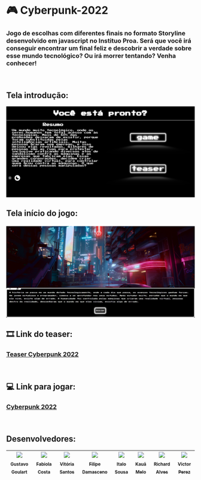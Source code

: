 # 🎮 Cyberpunk-2022
<h3>Jogo de escolhas com diferentes finais no formato Storyline desenvolvido em javascript no Instituo Proa. Será que você irá conseguir encontrar um final feliz e descobrir a verdade sobre esse mundo tecnológico? Ou irá morrer tentando? Venha conhecer!</h3>

<br>

## Tela introdução:

<img align='center' src='imgs/inicioCyberpunk.png' />
<br>

## Tela início do jogo:

<img align='center' src='imgs/jogoCyberpunk.png' />
<br>

<h2>🎞️ Link do teaser:</h2>
<h3>
    <a href='https://youtu.be/9a3BoxnTelw'>Teaser Cyberpunk 2022</a>
</h3>
<br>

<h2>💻 Link para jogar:</h2>
<h3>
    <a href='https://goulartgusta.github.io/Cyberpunk-2022/'>Cyberpunk 2022</a>
</h3>
<br>


<h2>Desenvolvedores:</h2>

| [<img src="https://avatars.githubusercontent.com/goulartgusta" width=115><br><sub>Gustavo Goulart</sub>](https://github.com/goulartgusta) | [<img src="https://avatars.githubusercontent.com/fabiolacosta" width=115><br><sub>Fabiola Costa</sub>](https://github.com/fabiolacosta) |  [<img src="https://avatars.githubusercontent.com/vitoriacarolsa" width=115><br><sub>Vitória Santos</sub>](https://github.com/vitoriacarolsa) |  [<img src="https://avatars.githubusercontent.com/Lipeh011" width=115><br><sub>Filipe Damasceno</sub>](https://github.com/Lipeh011) |  [<img src="https://avatars.githubusercontent.com/Italo10s" width=115><br><sub>Italo Sousa</sub>](https://github.com/Italo10s) | [<img src="https://avatars.githubusercontent.com/kauaMelo31" width=115><br><sub>Kauã Melo</sub>](https://github.com/kauaMelo31) | [<img src="https://avatars.githubusercontent.com/RichardSaaa" width=115><br><sub>Richard Alves</sub>](https://github.com/RichardSaaa) | [<img src="https://avatars.githubusercontent.com/Victor2Perez" width=115><br><sub>Victor Perez</sub>](https://github.com/Victor2Perez) |
| :---: | :---: | :---: | :---: | :---: | :---: | :---: | :---: | 
